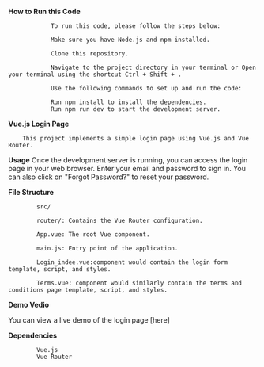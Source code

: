 **How to Run this Code**



                To run this code, please follow the steps below:
                
                Make sure you have Node.js and npm installed.
                
                Clone this repository.
                
                Navigate to the project directory in your terminal or Open your terminal using the shortcut Ctrl + Shift + .
                
                Use the following commands to set up and run the code:
                
                Run npm install to install the dependencies.
                Run npm run dev to start the development server.




**Vue.js Login Page**


        This project implements a simple login page using Vue.js and Vue Router.





**Usage**
            Once the development server is running, you can access the login page in your web browser. Enter your email and password to sign in. You can also click on "Forgot Password?" to reset your password.

**File Structure**


            src/
            
            router/: Contains the Vue Router configuration.
            
            App.vue: The root Vue component.
            
            main.js: Entry point of the application.
            
            Login_indee.vue:component would contain the login form template, script, and styles.
            
            Terms.vue: component would similarly contain the terms and conditions page template, script, and styles.


**Demo Vedio**

You can view a live demo of the login page [here]


**Dependencies**

            Vue.js
            Vue Router
